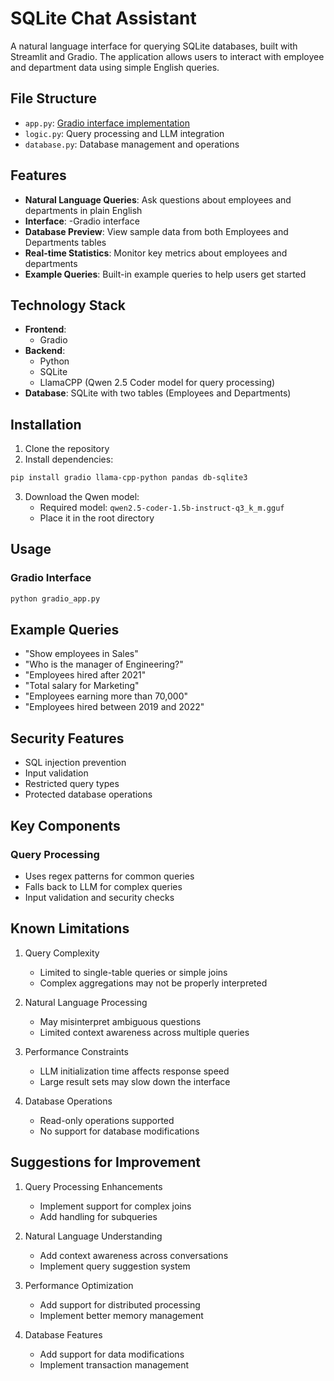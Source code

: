 # SQLite Chat Assistant

A natural language interface for querying SQLite databases, built with Streamlit and Gradio. The application allows users to interact with employee and department data using simple English queries.

## File Structure
- `app.py`: [Gradio interface implementation](https://huggingface.co/spaces/aryanoutlaw/sqlite-chatbot)
- `logic.py`: Query processing and LLM integration
- `database.py`: Database management and operations

## Features

- **Natural Language Queries**: Ask questions about employees and departments in plain English
- **Interface**: 
  -Gradio interface
- **Database Preview**: View sample data from both Employees and Departments tables
- **Real-time Statistics**: Monitor key metrics about employees and departments
- **Example Queries**: Built-in example queries to help users get started

## Technology Stack

- **Frontend**: 
  - Gradio
- **Backend**:
  - Python
  - SQLite
  - LlamaCPP (Qwen 2.5 Coder model for query processing)
- **Database**: SQLite with two tables (Employees and Departments)

## Installation

1. Clone the repository
2. Install dependencies:
```bash
pip install gradio llama-cpp-python pandas db-sqlite3
```
3. Download the Qwen model:
   - Required model: `qwen2.5-coder-1.5b-instruct-q3_k_m.gguf`
   - Place it in the root directory

## Usage

### Gradio Interface
```bash
python gradio_app.py
```

## Example Queries

- "Show employees in Sales"
- "Who is the manager of Engineering?"
- "Employees hired after 2021"
- "Total salary for Marketing"
- "Employees earning more than 70,000"
- "Employees hired between 2019 and 2022"

## Security Features

- SQL injection prevention
- Input validation
- Restricted query types
- Protected database operations


## Key Components

### Query Processing
- Uses regex patterns for common queries
- Falls back to LLM for complex queries
- Input validation and security checks

## Known Limitations

1. Query Complexity
   - Limited to single-table queries or simple joins
   - Complex aggregations may not be properly interpreted

2. Natural Language Processing
   - May misinterpret ambiguous questions
   - Limited context awareness across multiple queries

3. Performance Constraints
   - LLM initialization time affects response speed
   - Large result sets may slow down the interface

4. Database Operations
   - Read-only operations supported
   - No support for database modifications

## Suggestions for Improvement

1. Query Processing Enhancements
   - Implement support for complex joins
   - Add handling for subqueries

2. Natural Language Understanding
   - Add context awareness across conversations
   - Implement query suggestion system

3. Performance Optimization
   - Add support for distributed processing
   - Implement better memory management

4. Database Features
   - Add support for data modifications
   - Implement transaction management
